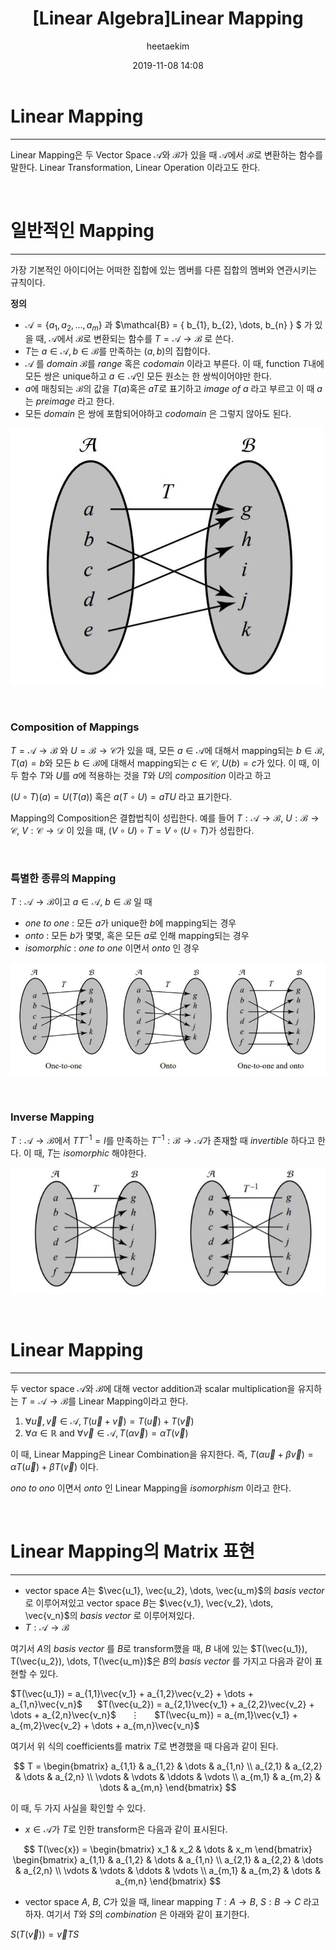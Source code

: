﻿---
title: "[Linear Algebra]Linear Mapping"
layout: post
date: 2019-11-08 14:08
image: /assets/images/markdown.jpg
headerImage: false
tag:
- Graphics
- Linear Algebra
- Linear Mapping
category: blog
author: heetaekim
description: Linear Mapping
MathJax: true
---

# Linear Mapping
----
Linear Mapping은 두 Vector Space $\mathcal{A}$와 $\mathcal{B}$가 있을 때 $\mathcal{A}$에서 $\mathcal{B}$로 변환하는 함수를 말한다. Linear Transformation, Linear Operation 이라고도 한다. 

&nbsp;&nbsp;&nbsp;&nbsp;

# 일반적인 Mapping
----
가장 기본적인 아이디어는 어떠한 집합에 있는 멤버를 다른 집합의 멤버와 연관시키는 규칙이다.


**정의**
- $\mathcal{A} = \{ a_{1}, a_{2}, \dots, a_{m} \}$ 과 $\mathcal{B} = \{ b_{1}, b_{2}, \dots, b_{n} \} $ 가 있을 때, $\mathcal{A}$에서 $\mathcal{B}$로 변환되는 함수를 $T = \mathcal{A} \rightarrow \mathcal{B}$ 로 쓴다. 
-  $T$는 $a \in \mathcal{A}, b \in \mathcal{B}$를 만족하는 $(a,b)$의 집합이다.
- $\mathcal{A}$ 를 _domain_ $\mathcal{B}$를 _range_ 혹은 _codomain_ 이라고 부른다. 이 때, function $T$내에 모든 쌍은 unique하고 $a \in \mathcal{A}$인 모든 원소는 한 쌍씩이어야만 한다. 
- $a$에 매칭되는 $\mathcal{B}$의 값을 $T(a)$혹은 $aT$로 표기하고 _image of a_ 라고 부르고 이 때 $a$는 _preimage_ 라고 한다.
- 모든 _domain_ 은 쌍에 포함되어야하고 _codomain_ 은 그렇지 않아도 된다.

![Mapping](/assets/images/post/2019-11-08-Linear-Mapping/Mapping1.jpg)

&nbsp;&nbsp;&nbsp;&nbsp;

### Composition of Mappings
$T = \mathcal{A} \rightarrow  \mathcal{B}$ 와 $U = \mathcal{B} \rightarrow  \mathcal{C}$가 있을 때, 모든 $a \in \mathcal{A}$에 대해서 mapping되는 $b \in \mathcal{B}$, $T(a) = b$와 모든 $b \in \mathcal{B}$에 대해서 mapping되는 $c \in \mathcal{C}$, $U(b) = c$가 있다. 이 때, 이 두 함수 $T$와 $U$를 $a$에 적용하는 것을 $T$와 $U$의 _composition_ 이라고 하고 

$(U \circ T) (a) = U(T(a))$ 혹은 $a(T \circ U) = aTU$ 라고 표기한다.

Mapping의 Composition은 결합법칙이 성립한다. 예를 들어 $T: \mathcal{A} \rightarrow \mathcal{B}$, $U: \mathcal{B} \rightarrow \mathcal{C}$, $V: \mathcal{C} \rightarrow \mathcal{D}$ 이 있을 때,  $(V \circ U) \circ T = V \circ (U \circ T)$가 성립한다.

&nbsp;&nbsp;&nbsp;&nbsp;

### 특별한 종류의 Mapping
$T : \mathcal{A} \rightarrow \mathcal{B}$이고 $a \in \mathcal{A}$, $b \in \mathcal{B}$ 일 때

* _one to one_ : 모든 $a$가 unique한 $b$에 mapping되는 경우
* _onto_ : 모든 $b$가 몇몇, 혹은 모든 $a$로 인해 mapping되는 경우
* _isomorphic_ : _one to one_ 이면서 _onto_ 인 경우

![Special Type of Mapping](/assets/images/post/2019-11-08-Linear-Mapping/special1.jpg)

&nbsp;&nbsp;&nbsp;&nbsp;

### Inverse Mapping
$T : \mathcal{A} \rightarrow \mathcal{B}$에서 $TT^{-1} = I$를 만족하는 $T^{-1} : \mathcal{B} \rightarrow \mathcal{A}$가 존재할 때 _invertible_ 하다고 한다. 이 때, $T$는 _isomorphic_ 해야한다.

![Special Type of Mapping](/assets/images/post/2019-11-08-Linear-Mapping/Invertible1.jpg)

&nbsp;&nbsp;&nbsp;&nbsp;

# Linear Mapping
----
두 vector space $\mathcal{A}$와 $\mathcal{B}$에 대해 vector addition과 scalar multiplication을 유지하는 $T = \mathcal{A} \rightarrow \mathcal{B}$를 Linear Mapping이라고 한다.

1. $\forall \vec{u}, \vec{v} \in \mathcal{A}, T(\vec{u} + \vec{v}) = T(\vec{u}) + T(\vec{v})$
2. $\forall \alpha \in \mathbb{R}$ and $\forall \vec{v} \in \mathcal{A}, T(\alpha \vec{v}) = \alpha T(\vec{v})$

이 때, Linear Mapping은 Linear Combination을 유지한다. 즉, $T(\alpha \vec{u} + \beta \vec{v}) = \alpha T(\vec{u}) + \beta T(\vec{v})$ 이다.

_ono to ono_ 이면서 _onto_ 인 Linear Mapping을 _isomorphism_ 이라고 한다.


&nbsp;&nbsp;&nbsp;&nbsp;

# Linear Mapping의 Matrix 표현
----
* vector space $A$는 $\vec{u_1}, \vec{u_2}, \dots, \vec{u_m}$의 _basis vector_ 로 이루어져있고 vector space $B$는 $\vec{v_1}, \vec{v_2}, \dots, \vec{v_n}$의 _basis vector_ 로 이루어져있다.
* $T : \mathcal{A} \rightarrow \mathcal{B}$

여기서 $A$의 _basis vector_ 를 $B$로 transform했을 때, $B$ 내에 있는 $T(\vec{u_1}), T(\vec{u_2}), \dots, T(\vec{u_m})$은 $B$의 _basis vector_ 를 가지고 다음과 같이 표현할 수 있다.

$T(\vec{u_1}) = a_{1,1}\vec{v_1} + a_{1,2}\vec{v_2} + \dots + a_{1,n}\vec{v_n}$
&nbsp;&nbsp;&nbsp;&nbsp;
$T(\vec{u_2}) = a_{2,1}\vec{v_1} + a_{2,2}\vec{v_2} + \dots + a_{2,n}\vec{v_n}$
&nbsp;&nbsp;&nbsp;&nbsp;
$\vdots$
&nbsp;&nbsp;&nbsp;&nbsp;
$T(\vec{u_m}) = a_{m,1}\vec{v_1} + a_{m,2}\vec{v_2} + \dots + a_{m,n}\vec{v_n}$ 

여기서 위 식의 coefficients를 matrix $T$로 변경했을 때 다음과 같이 된다.

$$
T = 
\begin{bmatrix} 
a_{1,1} & a_{1,2} & \dots & a_{1,n} \\ 
a_{2,1} & a_{2,2} & \dots & a_{2,n} \\
\vdots & \vdots & \ddots & \vdots \\
a_{m,1} & a_{m,2} & \dots & a_{m,n} 
\end{bmatrix}
$$

이 때, 두 가지 사실을 확인할 수 있다.

* $x \in \mathcal{A}$가 $T$로 인한 transform은 다음과 같이 표시된다.

$$
T(\vec{x}) = 
\begin{bmatrix}
x_1 & x_2 & \dots & x_m
\end{bmatrix}
\begin{bmatrix} 
a_{1,1} & a_{1,2} & \dots & a_{1,n} \\
a_{2,1} & a_{2,2} & \dots & a_{2,n} \\
\vdots & \vdots & \ddots & \vdots \\
a_{m,1} & a_{m,2} & \dots & a_{m,n} 
\end{bmatrix}
$$

* vector space $A$, $B$, $C$가 있을 때, linear mapping $T : A \rightarrow B$, $S : B \rightarrow C$ 라고하자. 여기서 $T$와 $S$의 _combination_ 은 아래와 같이 표기한다.

$S(T(\vec{v})) = \vec{v}TS$
